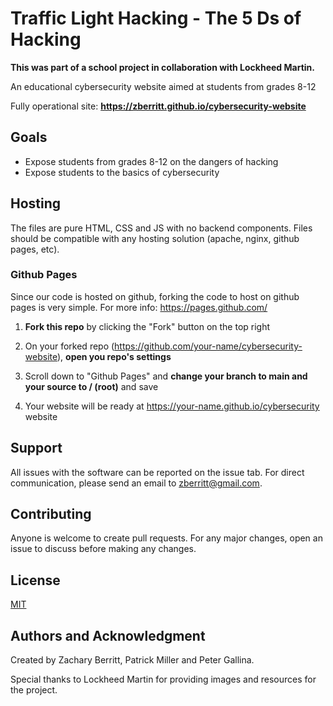 # Traffic Light Hacking - The 5 Ds of Hacking
**This was part of a school project in collaboration with Lockheed Martin.**

An educational cybersecurity website aimed at students from grades 8-12

Fully operational site: **https://zberritt.github.io/cybersecurity-website**


## Goals
* Expose students from grades 8-12 on the dangers of hacking
* Expose students to the basics of cybersecurity

## Hosting
The files are pure HTML, CSS and JS with no backend components. Files should be compatible with any hosting solution (apache, nginx, github pages, etc). 

### Github Pages
Since our code is hosted on github, forking the code to host on github pages is very simple. For more info: https://pages.github.com/

1. **Fork this repo** by clicking the "Fork" button on the top right

2. On your forked repo (https://github.com/your-name/cybersecurity-website), **open you repo's settings**

3. Scroll down to "Github Pages" and **change your branch to main and your source to / (root)** and save

4. Your website will be ready at https://your-name.github.io/cybersecurity website

## Support
All issues with the software can be reported on the issue tab. For direct communication, please send an email to zberritt@gmail.com.

## Contributing
Anyone is welcome to create pull requests. For any major changes, open an issue to discuss before making any changes.

## License
[MIT](https://github.com/ZBerritt/cybersecurity-website/blob/main/LICENSE)

## Authors and Acknowledgment
Created by Zachary Berritt, Patrick Miller and Peter Gallina.

Special thanks to Lockheed Martin for providing images and resources for the project.
